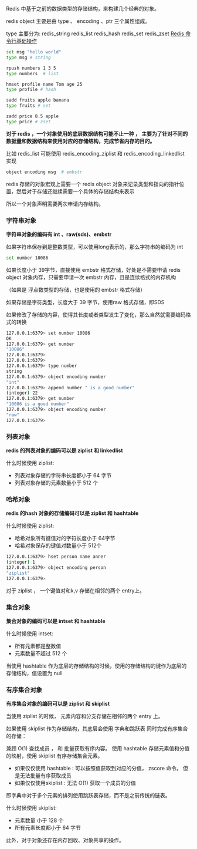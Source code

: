 
Redis 中基于之前的数据类型的存储结构，来构建几个经典的对象。

redis object 主要是由 type 、 encoding 、ptr 三个属性组成。

type 主要分为: redis_string redis_list redis_hash redis_set redis_zset [Redis 命令行基础操作](https://www.notion.so/Redis-05283e50de3e4d94a5df5f230772c42d?pvs=21)

```bash
set msg "hello world"
type msg # string

rpush numbers 1 3 5
type numbers  # list

hmset profile name Tom age 25
type profile # hash

sadd fruits apple banana
type fruits # set

zadd price 8.5 apple
type price # zset
```

**对于 redis ，一个对象使用的底层数据结构可能不止一种 ， 主要为了针对不同的数据量和数据结构来使用对应的存储结构，完成节省内存的目的。**

比如 redis_list 可能使用 redis_encoding_ziplist 和 redis_encoding_linkedlist 实现

```bash
object encoding msg  # embstr
```

redis 存储的对象宏观上需要一个 redis object 对象来记录类型和指向的指针位置，然后对于存储还继续需要一个具体的存储结构来表示

所以一个对象声明需要两次申请内存结构。

### 字符串对象

**字符串对象的编码有 int 、raw(sds)、embstr**

如果字符串保存到是整数类型，可以使用long表示的，那么字符串的编码为 int

```bash
set number 10086
```

如果长度小于 39字节，直接使用 embstr 格式存储，好处是不需要申请 redis object 对象内存，只需要申请一次 embstr 内存，且是连续格式的内存机构

（如果是 浮点数类型的存储，也是使用的 embstr 格式存储）

如果存储是字符类型，长度大于 39 字节，使用raw 格式存储，即SDS

如果修改了存储的内容，使得其长度或者类型发生了变化，那么自然就需要编码格式的转换

```bash
127.0.0.1:6379> set number 10086
OK
127.0.0.1:6379> get number
"10086"
127.0.0.1:6379>
127.0.0.1:6379>
127.0.0.1:6379> type number
string
127.0.0.1:6379> object encoding number
"int"
127.0.0.1:6379> append number " is a good number"
(integer) 22
127.0.0.1:6379> get number
"10086 is a good number"
127.0.0.1:6379> object encoding number
"raw"
127.0.0.1:6379>
```

### 列表对象

**redis 的列表对象的编码可以是 ziplist 和 linkedlist**

什么时候使用 ziplist:

- 列表对象存储的字符串长度都小于 64 字节
- 列表对象存储的元素数量小于 512 个

### 哈希对象

**redis 的hash 对象的存储编码可以是 ziplist 和 hashtable**

什么时候使用 ziplist:

- 哈希对象所有键值对的字符长度小于 64字节
- 哈希对象保存的键值对数量小于 512个

```bash
127.0.0.1:6379> hset person name anner
(integer) 1
127.0.0.1:6379> object encoding person
"ziplist"
127.0.0.1:6379>
```

对于 ziplist ， 一个键值对和k,v 存储在相邻的两个 entry上。

### 集合对象

**集合对象的编码可以是 intset 和 hashtable**

什么时候使用 intset:

- 所有元素都是整数值
- 元素数量不超过 512 个

当使用 hashtable 作为底层的存储结构的时候，使用的存储结构的键作为底层的存储结构，值设置为 null

### 有序集合对象

**有序集合对象的编码可以是 ziplist 和 skiplist**

当使用 ziplist 的时候， 元素内容和分支存储在相邻的两个 entry 上。

如果使用 skiplist 作为存储结构，其底层会使用 字典和跳跃表 同时完成有序集合的存储：

兼顾 O(1) 查找成员 ， 和 批量获取有序内容。 使用 hashtable 存储元素值和分值的映射，使用 skiplist 有序存储集合元素。

- 如果仅仅使用 hashtable : 可以按照值获取到对应的分值， zscore 命令。 但是无法批量有序获取成员
- 如果仅仅使用skiplist : 无法 O(1) 获取一个成员的分值

即字典中对于多个元素的排列使用跳跃表存储，而不是之前传统的链表。

什么时候使用 skiplist:

- 元素数量 小于 128 个
- 所有元素长度都小于 64 字节

此外，对于对象还存在内存回收、对象共享的操作。